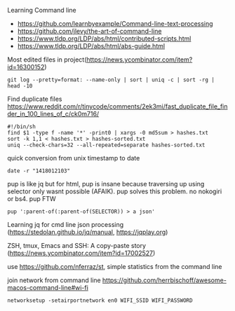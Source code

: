 Learning Command line
  * https://github.com/learnbyexample/Command-line-text-processing
  * https://github.com/jlevy/the-art-of-command-line
  * https://www.tldp.org/LDP/abs/html/contributed-scripts.html
  * https://www.tldp.org/LDP/abs/html/abs-guide.html

Most edited files in project(https://news.ycombinator.com/item?id=16300152)
```
git log --pretty=format: --name-only | sort | uniq -c | sort -rg | head -10
```
Find duplicate files https://www.reddit.com/r/tinycode/comments/2ek3mi/fast_duplicate_file_finder_in_100_lines_of_c/ck0m716/
```
#!/bin/sh
find $1 -type f -name '*' -print0 | xargs -0 md5sum > hashes.txt
sort -k 1,1 < hashes.txt > hashes-sorted.txt
uniq --check-chars=32 --all-repeated=separate hashes-sorted.txt
```
quick conversion from unix timestamp to date
```
date -r "1418012103" 
```
pup is like jq but for html, pup is insane because traversing up using selector only wasnt possible (AFAIK). pup solves this problem. no nokogiri or bs4. pup FTW 
```
pup ':parent-of(:parent-of(SELECTOR)) > a json' 
```
Learning jq for cmd line json processing (https://stedolan.github.io/jq/manual, https://jqplay.org)

ZSH, tmux, Emacs and SSH: A copy-paste story (https://news.ycombinator.com/item?id=17002527) 

use https://github.com/nferraz/st, simple statistics from the command line

join network from command line https://github.com/herrbischoff/awesome-macos-command-line#wi-fi
```
networksetup -setairportnetwork en0 WIFI_SSID WIFI_PASSWORD
```
